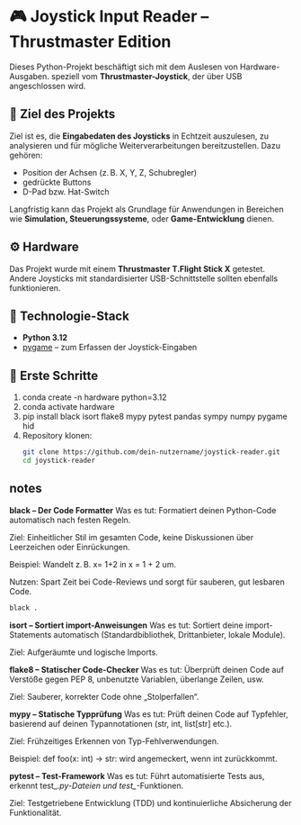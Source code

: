 # 🎮 Joystick Input Reader – Thrustmaster Edition

Dieses Python-Projekt beschäftigt sich mit dem Auslesen von Hardware-Ausgaben. speziell vom **Thrustmaster-Joystick**, der über USB angeschlossen wird.

## 🧰 Ziel des Projekts

Ziel ist es, die **Eingabedaten des Joysticks** in Echtzeit auszulesen, zu analysieren und für mögliche Weiterverarbeitungen bereitzustellen. Dazu gehören:

- Position der Achsen (z. B. X, Y, Z, Schubregler)
- gedrückte Buttons
- D-Pad bzw. Hat-Switch

Langfristig kann das Projekt als Grundlage für Anwendungen in Bereichen wie **Simulation, Steuerungssysteme**, oder **Game-Entwicklung** dienen.

## ⚙️ Hardware

Das Projekt wurde mit einem **Thrustmaster T.Flight Stick X** getestet. Andere Joysticks mit standardisierter USB-Schnittstelle sollten ebenfalls funktionieren.

## 🐍 Technologie-Stack

- **Python 3.12**
- [pygame](https://www.pygame.org/) – zum Erfassen der Joystick-Eingaben

## 🚀 Erste Schritte

1. conda create -n hardware python=3.12
2. conda activate hardware
3. pip install black isort flake8 mypy pytest pandas sympy numpy pygame hid
4. Repository klonen:
   ```bash
   git clone https://github.com/dein-nutzername/joystick-reader.git
   cd joystick-reader

## notes
**black – Der Code Formatter**
Was es tut: Formatiert deinen Python-Code automatisch nach festen Regeln.

Ziel: Einheitlicher Stil im gesamten Code, keine Diskussionen über Leerzeichen oder Einrückungen.

Beispiel: Wandelt z. B. x= 1+2 in x = 1 + 2 um.

Nutzen: Spart Zeit bei Code-Reviews und sorgt für sauberen, gut lesbaren Code.
```bash
black .
```

**isort – Sortiert import-Anweisungen**
Was es tut: Sortiert deine import-Statements automatisch (Standardbibliothek, Drittanbieter, lokale Module).

Ziel: Aufgeräumte und logische Imports.

**flake8 – Statischer Code-Checker**
Was es tut: Überprüft deinen Code auf Verstöße gegen PEP 8, unbenutzte Variablen, überlange Zeilen, usw.

Ziel: Sauberer, korrekter Code ohne „Stolperfallen“.

**mypy – Statische Typprüfung**
Was es tut: Prüft deinen Code auf Typfehler, basierend auf deinen Typannotationen (str, int, list[str] etc.).

Ziel: Frühzeitiges Erkennen von Typ-Fehlverwendungen.

Beispiel: def foo(x: int) -> str: wird angemeckert, wenn int zurückkommt.

**pytest – Test-Framework**
Was es tut: Führt automatisierte Tests aus, erkennt test_*.py-Dateien und test_*-Funktionen.

Ziel: Testgetriebene Entwicklung (TDD) und kontinuierliche Absicherung der Funktionalität.
